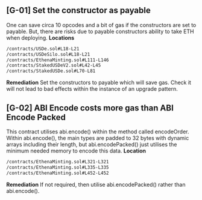 ## [G-01] Set the constructor as payable
One can save circa 10 opcodes and a bit of gas if the constructors are set to payable.
But, there are risks due to payable constructors ability to take ETH when deploying.
**Locations**
```txt
/contracts/USDe.sol#L18-L21
/contracts/USDeSilo.sol#L18-L21
/contracts/EthenaMinting.sol#L111-L146
/contracts/StakedUSDeV2.sol#L42-L45
/contracts/StakedUSDe.sol#L70-L81
```
**Remediation**
Set the constructors to payable which will save gas. 
Check it will not lead to bad effects within the instance of an upgrade pattern.
## [G-02] ABI Encode costs more gas than ABI Encode Packed
This contract utilises abi.encode() within the method called encodeOrder. 
Within abi.encode(), the main types are padded to 32 bytes with dynamic arrays including their length, but abi.encodePacked() just utilises the minimum needed memory to encode this data.
**Location**
```txt
/contracts/EthenaMinting.sol#L321-L321
/contracts/EthenaMinting.sol#L335-L335
/contracts/EthenaMinting.sol#L452-L452
```
**Remediation**
If not required, then utilise abi.encodePacked() rather than abi.encode().